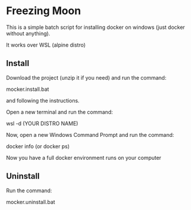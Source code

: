 # Freezing Moon

This is a simple batch script for installing docker on windows (just docker without anything).

It works over WSL (alpine distro)

## Install

Download the project (unzip it if you need) and run the command:

mocker.install.bat

and following the instructions.

Open a new terminal and run the command:

wsl -d (YOUR DISTRO NAME)

Now, open a new Windows Command Prompt and run the command:

docker info (or docker ps)

Now you have a full docker environment runs on your computer

## Uninstall

Run the command:

mocker.uninstall.bat